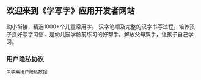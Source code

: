 ## 欢迎来到《学写字》应用开发者网站

幼小衔接，精选1000+个儿童常用字。
汉字笔顺及完整的汉字书写过程，培养孩子良好写字习惯，是幼儿园学龄前练习的好帮手。解放父母双手，让孩子自己学习。

### 用户隐私协议

```markdown
未收集用户隐私数据
```
